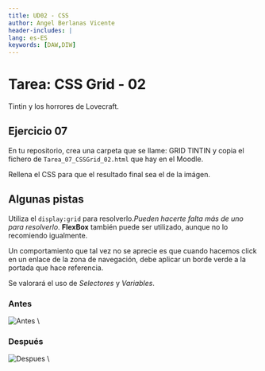 ```yaml
---
title: UD02 - CSS
author: Angel Berlanas Vicente
header-includes: |
lang: es-ES
keywords: [DAW,DIW]
---
```


# Tarea: CSS Grid - 02

Tintin y los horrores de Lovecraft.

## Ejercicio 07

En tu repositorio, crea una carpeta que se llame: GRID TINTIN y copia el fichero de `Tarea_07_CSSGrid_02.html` que hay en el Moodle.

Rellena el CSS para que el resultado final sea el de la imágen.

## Algunas pistas

Utiliza el `display:grid` para resolverlo.*Pueden hacerte falta más de uno para resolverlo*. **FlexBox** también puede ser utilizado, aunque no lo recomiendo igualmente.

Un comportamiento que tal vez no se aprecie es que cuando hacemos click en un enlace de la zona de navegación, debe aplicar un borde verde a la portada que hace referencia.

Se valorará el uso de *Selectores* y *Variables*.

### Antes

![Antes](imgs/tarea_07_START.png)
\

### Después

![Despues](imgs/tarea_07_END.png)
\

